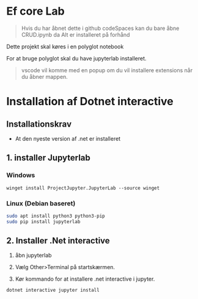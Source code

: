 # Ef core Lab

> Hvis du har åbnet dette i github codeSpaces kan du bare åbne CRUD.ipynb da Alt er installeret på forhånd

Dette projekt skal køres i en polyglot notebook

For at bruge polyglot skal du have jupyterlab installeret.

> vscode vil komme med en popup om du vil installere extensions når du åbner mappen.

# Installation af Dotnet interactive

## Installationskrav
*  At den nyeste version af .net er installeret

## 1. installer Jupyterlab

### Windows
```pwsh
winget install ProjectJupyter.JupyterLab --source winget
```

### Linux (Debian baseret)
```bash
sudo apt install python3 python3-pip
sudo pip install jupyterlab
```

## 2. Installer .Net interactive

1. åbn jupyterlab

2. Vælg Other>Terminal på startskærmen.

3. Kør kommando for at installere .net interactive i jupyter.
```bash
dotnet interactive jupyter install
```



